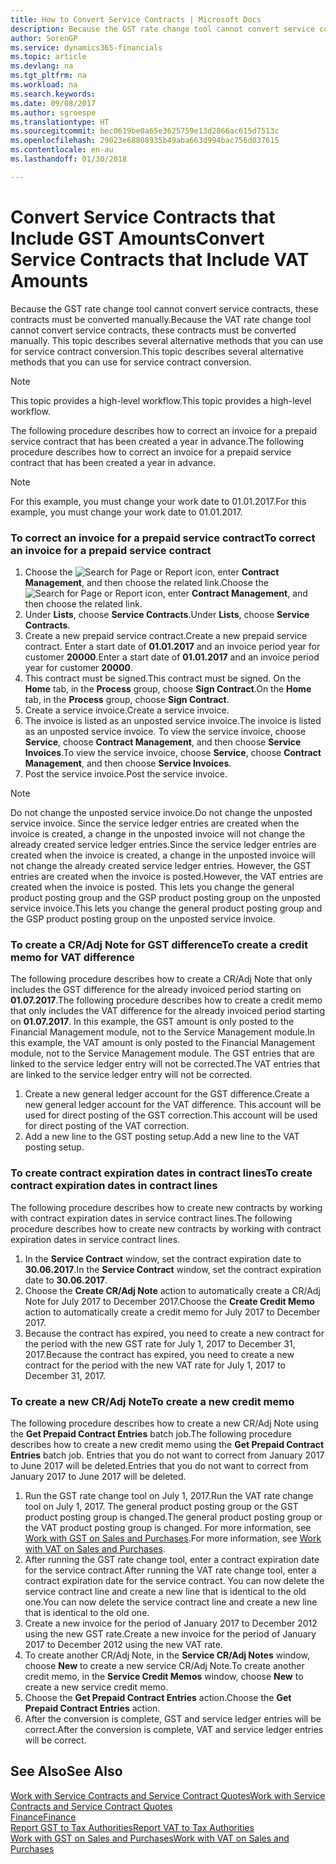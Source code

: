 ```yaml
---
title: How to Convert Service Contracts | Microsoft Docs
description: Because the GST rate change tool cannot convert service contracts, these contracts must be converted manually. This topic describes several alternative methods that you can use for service contract conversion.
author: SorenGP
ms.service: dynamics365-financials
ms.topic: article
ms.devlang: na
ms.tgt_pltfrm: na
ms.workload: na
ms.search.keywords: 
ms.date: 09/08/2017
ms.author: sgroespe
ms.translationtype: HT
ms.sourcegitcommit: bec0619be0a65e3625759e13d2866ac615d7513c
ms.openlocfilehash: 29023e68808935b49aba663d994bac756d037615
ms.contentlocale: en-au
ms.lasthandoff: 01/30/2018

---
```

# <a name="convert-service-contracts-that-include-vat-amounts"></a><span data-ttu-id="f702e-104">Convert Service Contracts that Include GST Amounts</span><span class="sxs-lookup"><span data-stu-id="f702e-104">Convert Service Contracts that Include VAT Amounts</span></span>
<span data-ttu-id="f702e-105">Because the GST rate change tool cannot convert service contracts, these contracts must be converted manually.</span><span class="sxs-lookup"><span data-stu-id="f702e-105">Because the VAT rate change tool cannot convert service contracts, these contracts must be converted manually.</span></span> <span data-ttu-id="f702e-106">This topic describes several alternative methods that you can use for service contract conversion.</span><span class="sxs-lookup"><span data-stu-id="f702e-106">This topic describes several alternative methods that you can use for service contract conversion.</span></span>  

> [!NOTE]  
>  <span data-ttu-id="f702e-107">This topic provides a high-level workflow.</span><span class="sxs-lookup"><span data-stu-id="f702e-107">This topic provides a high-level workflow.</span></span>  

 <span data-ttu-id="f702e-108">The following procedure describes how to correct an invoice for a prepaid service contract that has been created a year in advance.</span><span class="sxs-lookup"><span data-stu-id="f702e-108">The following procedure describes how to correct an invoice for a prepaid service contract that has been created a year in advance.</span></span>  

> [!NOTE]  
>  <span data-ttu-id="f702e-109">For this example, you must change your work date to 01.01.2017.</span><span class="sxs-lookup"><span data-stu-id="f702e-109">For this example, you must change your work date to 01.01.2017.</span></span>  

### <a name="to-correct-an-invoice-for-a-prepaid-service-contract"></a><span data-ttu-id="f702e-110">To correct an invoice for a prepaid service contract</span><span class="sxs-lookup"><span data-stu-id="f702e-110">To correct an invoice for a prepaid service contract</span></span>  
1. <span data-ttu-id="f702e-111">Choose the ![Search for Page or Report](media/ui-search/search_small.png "Search for Page or Report icon") icon, enter **Contract Management**, and then choose the related link.</span><span class="sxs-lookup"><span data-stu-id="f702e-111">Choose the ![Search for Page or Report](media/ui-search/search_small.png "Search for Page or Report icon") icon, enter **Contract Management**, and then choose the related link.</span></span>  
2. <span data-ttu-id="f702e-112">Under **Lists**, choose **Service Contracts**.</span><span class="sxs-lookup"><span data-stu-id="f702e-112">Under **Lists**, choose **Service Contracts**.</span></span>  
3. <span data-ttu-id="f702e-113">Create a new prepaid service contract.</span><span class="sxs-lookup"><span data-stu-id="f702e-113">Create a new prepaid service contract.</span></span> <span data-ttu-id="f702e-114">Enter a start date of **01.01.2017** and an invoice period year for customer **20000**.</span><span class="sxs-lookup"><span data-stu-id="f702e-114">Enter a start date of **01.01.2017** and an invoice period year for customer **20000**.</span></span>  
4. <span data-ttu-id="f702e-115">This contract must be signed.</span><span class="sxs-lookup"><span data-stu-id="f702e-115">This contract must be signed.</span></span> <span data-ttu-id="f702e-116">On the **Home** tab, in the **Process** group, choose **Sign Contract**.</span><span class="sxs-lookup"><span data-stu-id="f702e-116">On the **Home** tab, in the **Process** group, choose **Sign Contract**.</span></span>  
5. <span data-ttu-id="f702e-117">Create a service invoice.</span><span class="sxs-lookup"><span data-stu-id="f702e-117">Create a service invoice.</span></span>
6. <span data-ttu-id="f702e-118">The invoice is listed as an unposted service invoice.</span><span class="sxs-lookup"><span data-stu-id="f702e-118">The invoice is listed as an unposted service invoice.</span></span> <span data-ttu-id="f702e-119">To view the service invoice, choose **Service**, choose **Contract Management**, and then choose **Service Invoices**.</span><span class="sxs-lookup"><span data-stu-id="f702e-119">To view the service invoice, choose **Service**, choose **Contract Management**, and then choose **Service Invoices**.</span></span>  
7. <span data-ttu-id="f702e-120">Post the service invoice.</span><span class="sxs-lookup"><span data-stu-id="f702e-120">Post the service invoice.</span></span>  

> [!NOTE]  
>  <span data-ttu-id="f702e-121">Do not change the unposted service invoice.</span><span class="sxs-lookup"><span data-stu-id="f702e-121">Do not change the unposted service invoice.</span></span> <span data-ttu-id="f702e-122">Since the service ledger entries are created when the invoice is created, a change in the unposted invoice will not change the already created service ledger entries.</span><span class="sxs-lookup"><span data-stu-id="f702e-122">Since the service ledger entries are created when the invoice is created, a change in the unposted invoice will not change the already created service ledger entries.</span></span> <span data-ttu-id="f702e-123">However, the GST entries are created when the invoice is posted.</span><span class="sxs-lookup"><span data-stu-id="f702e-123">However, the VAT entries are created when the invoice is posted.</span></span> <span data-ttu-id="f702e-124">This lets you change the general product posting group and the GSP product posting group on the unposted service invoice.</span><span class="sxs-lookup"><span data-stu-id="f702e-124">This lets you change the general product posting group and the GSP product posting group on the unposted service invoice.</span></span>  

### <a name="to-create-a-credit-memo-for-vat-difference"></a><span data-ttu-id="f702e-125">To create a CR/Adj Note for GST difference</span><span class="sxs-lookup"><span data-stu-id="f702e-125">To create a credit memo for VAT difference</span></span>  
<span data-ttu-id="f702e-126">The following procedure describes how to create a CR/Adj Note that only includes the GST difference for the already invoiced period starting on **01.07.2017**.</span><span class="sxs-lookup"><span data-stu-id="f702e-126">The following procedure describes how to create a credit memo that only includes the VAT difference for the already invoiced period starting on **01.07.2017**.</span></span> <span data-ttu-id="f702e-127">In this example, the GST amount is only posted to the Financial Management module, not to the Service Management module.</span><span class="sxs-lookup"><span data-stu-id="f702e-127">In this example, the VAT amount is only posted to the Financial Management module, not to the Service Management module.</span></span> <span data-ttu-id="f702e-128">The GST entries that are linked to the service ledger entry will not be corrected.</span><span class="sxs-lookup"><span data-stu-id="f702e-128">The VAT entries that are linked to the service ledger entry will not be corrected.</span></span>  

1. <span data-ttu-id="f702e-129">Create a new general ledger account for the GST difference.</span><span class="sxs-lookup"><span data-stu-id="f702e-129">Create a new general ledger account for the VAT difference.</span></span> <span data-ttu-id="f702e-130">This account will be used for direct posting of the GST correction.</span><span class="sxs-lookup"><span data-stu-id="f702e-130">This account will be used for direct posting of the VAT correction.</span></span>  
2. <span data-ttu-id="f702e-131">Add a new line to the GST posting setup.</span><span class="sxs-lookup"><span data-stu-id="f702e-131">Add a new line to the VAT posting setup.</span></span>  

### <a name="to-create-contract-expiration-dates-in-contract-lines"></a><span data-ttu-id="f702e-132">To create contract expiration dates in contract lines</span><span class="sxs-lookup"><span data-stu-id="f702e-132">To create contract expiration dates in contract lines</span></span>  
<span data-ttu-id="f702e-133">The following procedure describes how to create new contracts by working with contract expiration dates in service contract lines.</span><span class="sxs-lookup"><span data-stu-id="f702e-133">The following procedure describes how to create new contracts by working with contract expiration dates in service contract lines.</span></span>  

1. <span data-ttu-id="f702e-134">In the **Service Contract** window, set the contract expiration date to **30.06.2017**.</span><span class="sxs-lookup"><span data-stu-id="f702e-134">In the **Service Contract** window, set the contract expiration date to **30.06.2017**.</span></span>  
2. <span data-ttu-id="f702e-135">Choose the **Create CR/Adj Note** action to automatically create a CR/Adj Note for July 2017 to December 2017.</span><span class="sxs-lookup"><span data-stu-id="f702e-135">Choose the **Create Credit Memo** action to automatically create a credit memo for July 2017 to December 2017.</span></span>  
3. <span data-ttu-id="f702e-136">Because the contract has expired, you need to create a new contract for the period with the new GST rate for July 1, 2017 to December 31, 2017.</span><span class="sxs-lookup"><span data-stu-id="f702e-136">Because the contract has expired, you need to create a new contract for the period with the new VAT rate for July 1, 2017 to December 31, 2017.</span></span>  

### <a name="to-create-a-new-credit-memo"></a><span data-ttu-id="f702e-137">To create a new CR/Adj Note</span><span class="sxs-lookup"><span data-stu-id="f702e-137">To create a new credit memo</span></span>  
<span data-ttu-id="f702e-138">The following procedure describes how to create a new CR/Adj Note using the **Get Prepaid Contract Entries** batch job.</span><span class="sxs-lookup"><span data-stu-id="f702e-138">The following procedure describes how to create a new credit memo using the **Get Prepaid Contract Entries** batch job.</span></span> <span data-ttu-id="f702e-139">Entries that you do not want to correct from January 2017 to June 2017 will be deleted.</span><span class="sxs-lookup"><span data-stu-id="f702e-139">Entries that you do not want to correct from January 2017 to June 2017 will be deleted.</span></span>  

1. <span data-ttu-id="f702e-140">Run the GST rate change tool on July 1, 2017.</span><span class="sxs-lookup"><span data-stu-id="f702e-140">Run the VAT rate change tool on July 1, 2017.</span></span> <span data-ttu-id="f702e-141">The general product posting group or the GST product posting group is changed.</span><span class="sxs-lookup"><span data-stu-id="f702e-141">The general product posting group or the VAT product posting group is changed.</span></span> <span data-ttu-id="f702e-142">For more information, see [Work with GST on Sales and Purchases](finance-work-with-vat.md).</span><span class="sxs-lookup"><span data-stu-id="f702e-142">For more information, see [Work with VAT on Sales and Purchases](finance-work-with-vat.md).</span></span>  
2. <span data-ttu-id="f702e-143">After running the GST rate change tool, enter a contract expiration date for the service contract.</span><span class="sxs-lookup"><span data-stu-id="f702e-143">After running the VAT rate change tool, enter a contract expiration date for the service contract.</span></span> <span data-ttu-id="f702e-144">You can now delete the service contract line and create a new line that is identical to the old one.</span><span class="sxs-lookup"><span data-stu-id="f702e-144">You can now delete the service contract line and create a new line that is identical to the old one.</span></span>  
3. <span data-ttu-id="f702e-145">Create a new invoice for the period of January 2017 to December 2012 using the new GST rate.</span><span class="sxs-lookup"><span data-stu-id="f702e-145">Create a new invoice for the period of January 2017 to December 2012 using the new VAT rate.</span></span>  
4. <span data-ttu-id="f702e-146">To create another CR/Adj Note, in the **Service CR/Adj Notes** window, choose **New** to create a new service CR/Adj Note.</span><span class="sxs-lookup"><span data-stu-id="f702e-146">To create another credit memo, in the **Service Credit Memos** window, choose **New** to create a new service credit memo.</span></span>  
5. <span data-ttu-id="f702e-147">Choose the **Get Prepaid Contract Entries** action.</span><span class="sxs-lookup"><span data-stu-id="f702e-147">Choose the **Get Prepaid Contract Entries** action.</span></span>  
6. <span data-ttu-id="f702e-148">After the conversion is complete, GST and service ledger entries will be correct.</span><span class="sxs-lookup"><span data-stu-id="f702e-148">After the conversion is complete, VAT and service ledger entries will be correct.</span></span>  

## <a name="see-also"></a><span data-ttu-id="f702e-149">See Also</span><span class="sxs-lookup"><span data-stu-id="f702e-149">See Also</span></span>  
[<span data-ttu-id="f702e-150">Work with Service Contracts and Service Contract Quotes</span><span class="sxs-lookup"><span data-stu-id="f702e-150">Work with Service Contracts and Service Contract Quotes</span></span>](service-how-to-create-service-contracts-and-service-contract-quotes.md)  
[<span data-ttu-id="f702e-151">Finance</span><span class="sxs-lookup"><span data-stu-id="f702e-151">Finance</span></span>](finance.md)  
[<span data-ttu-id="f702e-152">Report GST to Tax Authorities</span><span class="sxs-lookup"><span data-stu-id="f702e-152">Report VAT to Tax Authorities</span></span>](finance-how-report-vat.md)  
[<span data-ttu-id="f702e-153">Work with GST on Sales and Purchases</span><span class="sxs-lookup"><span data-stu-id="f702e-153">Work with VAT on Sales and Purchases</span></span>](finance-work-with-vat.md)  

